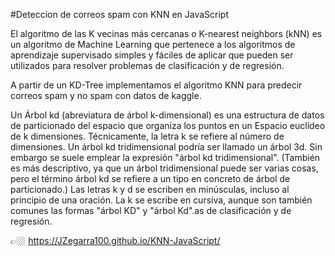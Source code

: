 #Deteccion de correos spam con KNN en JavaScript

El algoritmo de las K vecinas más cercanas o K-nearest neighbors (kNN) es un algoritmo de Machine Learning que pertenece a los algoritmos de aprendizaje supervisado simples y fáciles de aplicar que pueden ser utilizados para resolver problemas de clasificación y de regresión.

A partir de un KD-Tree implementamos el algoritmo KNN para predecir correos spam y no spam con datos de kaggle.

Un Árbol kd (abreviatura de árbol k-dimensional) es una estructura de datos de particionado del espacio que organiza los puntos en un Espacio euclídeo de k dimensiones. Técnicamente, la letra k se refiere al número de dimensiones. Un árbol kd tridimensional podría ser llamado un árbol 3d. Sin embargo se suele emplear la expresión "árbol kd tridimensional". (También es más descriptivo, ya que un árbol tridimensional puede ser varias cosas, pero el término árbol kd se refiere a un tipo en concreto de árbol de particionado.) Las letras k y d se escriben en minúsculas, incluso al principio de una oración. La k se escribe en cursiva, aunque son también comunes las formas "árbol KD" y "árbol Kd".as de clasificación y de regresión.

👉🏼 https://JZegarra100.github.io/KNN-JavaScript/
